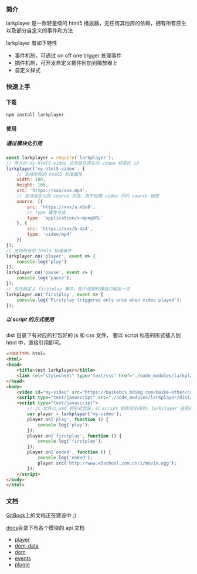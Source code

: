 <h3>简介</h3>

larkplayer 是一款轻量级的 html5 播放器，无任何其他库的依赖，拥有所有原生以及部分自定义的事件和方法

larkplayer 有如下特性

* 事件机制，可通过 on off one trigger 处理事件
* 插件机制，可开发自定义插件附加到播放器上
* 自定义样式

<h3>快速上手</h3>

<h4>下载</h4>

```
npm install larkplayer
```
<h4>使用</h4>

<h5>通过模块化引用</h5>

```javascript
const larkplayer = require('larkplayer');
// 传入的 my-html5-video 应当是已存在的 video 标签的 id
larkplayer('my-html5-video', {
    // 支持所有的 html5 标准属性
    width: 100,
    height: 100,
    src: 'https://xxx/xxx.mp4',
    // 支持自定义的 source 方法，用于处理 video 中的 source 标签
    source: [{
        src: 'https://xxx/a.m3u8',
        // type 属性可选
        type: 'application/x-mpegURL'
    }, {
        src: 'https://xxx/b.mp4',
        type: 'video/mp4'
    }]
});
// 支持所有的 html5 标准事件
larkplayer.on('player', event => {
    console.log('play')
});
larkplayer.on('pause', event => {
    console.log('pause');
});
// 支持自定义 firstplay 事件，每个视频时播放只触发一次
larkplayer.on('firstplay', event => {
    console.log('Firstplay triggered only once when video played');
});
```

<h5>以 script 的方式使用</h5>

dist 目录下有对应的打包好的 js 和 css 文件， 要以 script 标签的形式插入到 html 中，直接引用即可。

```html
<!DOCTYPE html>
<html>
<head>
    <title>test larkplayer</title>
    <link rel="stylesheet" type="text/css" href="./node_modules/larkplayer/dist/larkplayer.min.css">
</head>
<body>
    <video id="my-video" src="https://baikebcs.bdimg.com/baike-other/cool.mp4" width="400" height="300" controls></video>
    <script type="text/javascript" src="./node_modules/larkplayer/dist/larkplayer.min.js"></script>
    <script type="text/javascript">
        // js 文件以 umd 的形式包装，以 script 的形式引用时，larkplayer 会直接挂载在 window 上
        var player = larkplayer('my-video');
        player.on('play', function () {
            console.log('play');
        });
        player.on('firstplay', function () {
            console.log('firstplay');
        });
        player.on('ended', function () {
            console.log('ended');
            player.src('http://www.w3school.com.cn/i/movie.ogg');
        });
    </script>
</body>
</html>
```
<h3>文档</h3>

[GitBook](https://dblate.gitbooks.io/larkplayer/content/kuai-su-shang-shou.html)上的文档正在建设中 ;)

[docs](https://github.com/dblate/larkplayer/tree/master/docs)目录下有各个模块的 api 文档
* [player](https://github.com/dblate/larkplayer/blob/master/docs/player.md)
* [dom-data](https://github.com/dblate/larkplayer/blob/master/docs/dom-data.md)
* [dom](https://github.com/dblate/larkplayer/blob/master/docs/dom.md)
* [events](https://github.com/dblate/larkplayer/blob/master/docs/events.md)
* [plugin](https://github.com/dblate/larkplayer/blob/master/docs/plugin.md)
